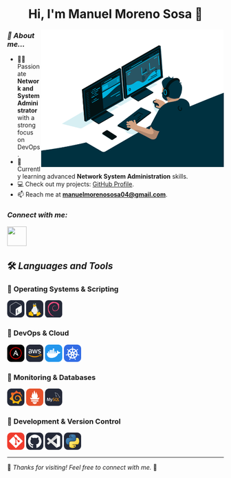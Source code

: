 <!--  COMENTARIO  -->
<h1 align="center">Hi, I'm Manuel Moreno Sosa 👋</h1>
<p align="left">
  <img src="/img/administrator.gif" alt="image" width="425" align="right">
</p>


### *💬 About me...*
- 🙋‍♂️ Passionate **Network and System Administrator** with a strong focus on DevOps.
- 🌱 Currently learning advanced **Network System Administration** skills.
- 💻 Check out my projects: [GitHub Profile](https://github.com/Manuelms04).
- 📫 Reach me at **manuelmorenososa04@gmail.com**.


###  *Connect with me:* 

<a href="https://www.linkedin.com/in/manuel-moreno-sosa-46a2b0334/">
  <img src="https://upload.wikimedia.org/wikipedia/commons/c/ca/LinkedIn_logo_initials.png" width="45" height="45"/>
</a>


## 🛠️ *Languages and Tools*

### 🔹 **Operating Systems & Scripting**
<p align="left"> 
  <a href="https://www.gnu.org/software/bash/" target="_blank"><img src="https://raw.githubusercontent.com/tandpfun/skill-icons/main/icons/Bash-Dark.svg" width="40" height="40"/></a>
  <a href="https://www.linux.org/" target="_blank"><img src="https://github.com/tandpfun/skill-icons/raw/main/icons/Linux-Dark.svg" width="40" height="40"/></a>
  <a href="https://www.debian.org/" target="_blank"><img src="https://github.com/tandpfun/skill-icons/raw/main/icons/Debian-Dark.svg" width="40" height="40"/></a>
</p>

### 🔹 **DevOps & Cloud**
<p align="left"> 
  <a href="https://www.redhat.com/en/ansible-collaborative" target="_blank"><img src="https://raw.githubusercontent.com/tandpfun/skill-icons/main/icons/Ansible.svg" width="40" height="40"/></a>
  <a href="https://aws.amazon.com" target="_blank"><img src="https://github.com/tandpfun/skill-icons/raw/main/icons/AWS-Dark.svg" width="40" height="40"/></a>
  <a href="https://www.docker.com/" target="_blank"><img src="https://github.com/tandpfun/skill-icons/raw/main/icons/Docker.svg" width="40" height="40"/></a>
  <a href="https://kubernetes.io/" target="_blank"><img src="https://github.com/tandpfun/skill-icons/raw/main/icons/Kubernetes.svg" width="40" height="40"/></a>
</p>

### 🔹 **Monitoring & Databases**
<p align="left"> 
  <a href="https://grafana.com/" target="_blank"><img src="https://github.com/tandpfun/skill-icons/raw/main/icons/Grafana-Dark.svg" width="40" height="40"/></a>
  <a href="https://prometheus.io/" target="_blank"><img src="https://github.com/tandpfun/skill-icons/raw/main/icons/Prometheus.svg" width="40" height="40"/></a>
  <a href="https://www.mysql.com/" target="_blank"><img src="https://github.com/tandpfun/skill-icons/raw/main/icons/MySQL-Dark.svg" width="40" height="40"/></a>
</p>

### 🔹 **Development & Version Control**
<p align="left"> 
  <a href="https://git-scm.com/" target="_blank"><img src="https://raw.githubusercontent.com/tandpfun/skill-icons/main/icons/Git.svg" width="40" height="40"/></a>
  <a href="https://github.com/" target="_blank"><img src="https://github.com/tandpfun/skill-icons/raw/main/icons/Github-Dark.svg" width="40" height="40"/></a>
  <a href="https://code.visualstudio.com/" target="_blank"><img src="https://github.com/tandpfun/skill-icons/raw/main/icons/VSCode-Dark.svg" width="40" height="40"/></a>
  <a href="https://www.python.org/" target="_blank"><img src="https://raw.githubusercontent.com/tandpfun/skill-icons/main/icons/Python-Dark.svg" width="40" height="40"/></a>
</p>

---

🔹 *Thanks for visiting! Feel free to connect with me.* 🚀
